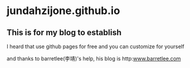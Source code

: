 # jundahzijone.github.io

## This is for my blog to establish ##

I heard that  use github pages for free and you can customize for yourself 

and thanks to barretlee(李靖)'s help, his blog is http:www.barretlee.com

